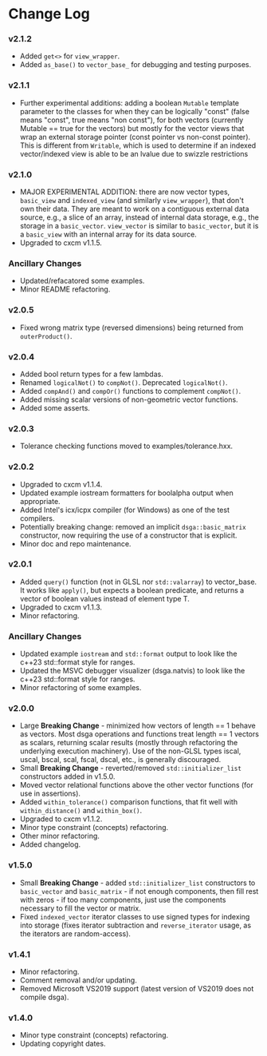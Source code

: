 # Change Log

### v2.1.2
* Added ```get<>``` for ```view_wrapper```.
* Added ```as_base()``` to ```vector_base_``` for debugging and testing purposes.

### v2.1.1
* Further experimental additions: adding a boolean ```Mutable``` template parameter to the classes for when they can be logically "const" (false means "const", true means "non const"), for both vectors (currently Mutable == true for the vectors) but mostly for the vector views that wrap an external storage pointer (const pointer vs non-const pointer). This is different from ```Writable```, which is used to determine if an indexed vector/indexed view is able to be an lvalue due to swizzle restrictions

### v2.1.0
* MAJOR EXPERIMENTAL ADDITION: there are now vector types, ```basic_view``` and ```indexed_view``` (and similarly ```view_wrapper```), that don't own their data. They are meant to work on a contiguous external data source, e.g., a slice of an array, instead of internal data storage, e.g., the storage in a ```basic_vector```. ```view_vector``` is similar to ```basic_vector```, but it is a ```basic_view``` with an internal array for its data source.
* Upgraded to cxcm v1.1.5.

###  Ancillary Changes
* Updated/refacatored some examples.
* Minor README refactoring.

### v2.0.5
* Fixed wrong matrix type (reversed dimensions) being returned from ```outerProduct()```.

### v2.0.4
* Added bool return types for a few lambdas.
* Renamed ```logicalNot()``` to ```compNot()```. Deprecated ```logicalNot()```.
* Added ```compAnd()``` and ```compOr()``` functions to complement ```compNot()```.
* Added missing scalar versions of non-geometric vector functions.
* Added some asserts.

### v2.0.3
* Tolerance checking functions moved to examples/tolerance.hxx.

### v2.0.2
* Upgraded to cxcm v1.1.4.
* Updated example iostream formatters for boolalpha output when appropriate.
* Added Intel's icx/icpx compiler (for Windows) as one of the test compilers.
* Potentially breaking change: removed an implicit ```dsga::basic_matrix``` constructor, now requiring the use of a constructor that is explicit.
* Minor doc and repo maintenance.

### v2.0.1
* Added ```query()``` function (not in GLSL nor ```std::valarray```) to vector_base. It works like ```apply()```, but expects a boolean predicate, and returns a vector of boolean values instead of element type T.
* Upgraded to cxcm v1.1.3.
* Minor refactoring.

### Ancillary Changes
* Updated example ```iostream``` and ```std::format``` output to look like the c++23 std::format style for ranges.
* Updated the MSVC debugger visualizer (dsga.natvis) to look like the c++23 std::format style for ranges.
* Minor refactoring of some examples.

### v2.0.0
* Large __Breaking Change__ - minimized how vectors of length == 1 behave as vectors. Most dsga operations and functions treat length == 1 vectors as scalars, returning scalar results (mostly through refactoring the underlying execution machinery). Use of the non-GLSL types iscal, uscal, bscal, scal, fscal, dscal, etc., is generally discouraged.
* Small __Breaking Change__ - reverted/removed ```std::initializer_list``` constructors added in v1.5.0.
* Moved vector relational functions above the other vector functions (for use in assertions).
* Added ```within_tolerance()``` comparison functions, that fit well with ```within_distance()``` and ```within_box()```.
* Upgraded to cxcm v1.1.2.
* Minor type constraint (concepts) refactoring.
* Other minor refactoring.
* Added changelog.

### v1.5.0
* Small __Breaking Change__ - added ```std::initializer_list``` constructors to ```basic_vector``` and ```basic_matrix``` - if not enough components, then fill rest with zeros - if too many components, just use the components necessary to fill the vector or matrix.
* Fixed ```indexed_vector``` iterator classes to use signed types for indexing into storage (fixes iterator subtraction and ```reverse_iterator``` usage, as the iterators are random-access).

### v1.4.1
* Minor refactoring.
* Comment removal and/or updating.
* Removed Microsoft VS2019 support (latest version of VS2019 does not compile dsga).

### v1.4.0
* Minor type constraint (concepts) refactoring.
* Updating copyright dates.
